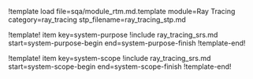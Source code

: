 !template load file=sqa/module_rtm.md.template module=Ray Tracing category=ray_tracing stp_filename=ray_tracing_stp.md

!template! item key=system-purpose
!include ray_tracing_srs.md start=system-purpose-begin end=system-purpose-finish
!template-end!

!template! item key=system-scope
!include ray_tracing_srs.md start=system-scope-begin end=system-scope-finish
!template-end!
